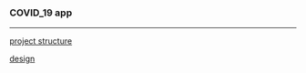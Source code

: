 ### COVID_19 app

---

[project structure](https://github.com/fullstack-hy2020/create-app)

[design](https://dribbble.com/shots/11033647-Virus-COVID-19-Tracker/attachments/2628499?mode=media)